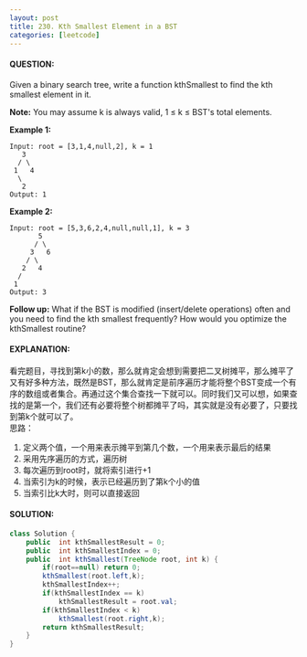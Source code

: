 ```yaml
---
layout: post
title: 230. Kth Smallest Element in a BST
categories: [leetcode]
---
```

#### QUESTION:
Given a binary search tree, write a function kthSmallest to find the kth smallest element in it.

**Note:**
You may assume k is always valid, 1 ≤ k ≤ BST's total elements.

**Example 1:**
```
Input: root = [3,1,4,null,2], k = 1
   3
  / \
 1   4
  \
   2
Output: 1
```
**Example 2:**
```
Input: root = [5,3,6,2,4,null,null,1], k = 3
       5
      / \
     3   6
    / \
   2   4
  /
 1
Output: 3
```
**Follow up:** 
What if the BST is modified (insert/delete operations) often and you need to find the kth smallest frequently? How would you optimize the kthSmallest routine?
#### EXPLANATION:
看完题目，寻找到第k小的数，那么就肯定会想到需要把二叉树摊平，那么摊平了又有好多种方法，既然是BST，那么就肯定是前序遍历才能将整个BST变成一个有序的数组或者集合。再通过这个集合查找一下就可以。同时我们又可以想，如果查找的是第一个，我们还有必要将整个树都摊平了吗，其实就是没有必要了，只要找到第k个就可以了。  
思路：  
1. 定义两个值，一个用来表示摊平到第几个数，一个用来表示最后的结果
2. 采用先序遍历的方式，遍历树
3. 每次遍历到root时，就将索引进行+1
4. 当索引为k的时候，表示已经遍历到了第k个小的值
5. 当索引比k大时，则可以直接返回

#### SOLUTION:
```java
class Solution {
    public  int kthSmallestResult = 0;
    public  int kthSmallestIndex = 0;
    public  int kthSmallest(TreeNode root, int k) {
        if(root==null) return 0;
        kthSmallest(root.left,k);
        kthSmallestIndex++;
        if(kthSmallestIndex == k)
            kthSmallestResult = root.val;
        if(kthSmallestIndex < k)
            kthSmallest(root.right,k);
        return kthSmallestResult;
    }
}
```
